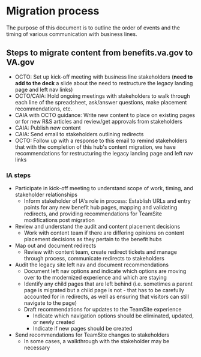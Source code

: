 # Migration process

The purpose of this document is to outline the order of events and the timing of various communication with business lines.

## Steps to migrate content from benefits.va.gov to VA.gov

- OCTO: Set up kick-off meeting with business line stakeholders (**need to add to the deck** a slide about the need to restructure the legacy landing page and left nav links)
- OCTO/CAIA: Hold ongoing meetings with stakeholders to walk through each line of the spreadsheet, ask/answer questions, make placement recommendations, etc.
- CAIA with OCTO guidance: Write new content to place on existing pages or for new R&S articles and review/get approvals from stakeholders
- CAIA: Publish new content
- CAIA: Send email to stakeholders outlining redirects
- OCTO: Follow up with a response to this email to remind stakeholders that with the completion of this hub's content migration, we have recommendations for restructuring the legacy landing page and left nav links

### IA steps
- Participate in kick-off meeting to understand scope of work, timing, and stakeholder relationships
  - Inform stakeholder of IA's role in process:  Establish URLs and entry points for any new benefit hub pages, mapping and validating redirects, and providing recommendations for TeamSite modifications post migration
- Review and understand the audit and content placement decisions
  - Work with content team if there are differing opinions on content placement decisions as they pertain to the benefit hubs
- Map out and document redirects
  - Review with content team, create redirect tickets and manage through process, communicate redirects to stakeholders 
- Audit the legacy site left nav and document recommendations
  -   Document left nav options and indicate which options are moving over to the modernized experience and which are staying
  -   Identify any child pages that are left behind (i.e. sometimes a parent page is migrated but a child page is not - that has to be carefully accounted for in redirects, as well as ensuring that visitors can still navigate to the page)
  -   Draft recommendations for updates to the TeamSite experience
      -   Indicate which navigation options should be eliminated, updated, or newly created
      -   Indicate if new pages should be created
- Send recommendations for TeamSite changes to stakeholders
  - In some cases, a walkthrough with the stakeholder may be necessary
